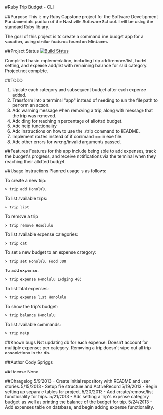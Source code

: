 #Ruby Trip Budget - CLI

##Purpose
This is my Ruby Capstone project for the Software Development Fundamentals portion of the Nashville Software School. I will be using the standard Ruby library.

The goal of this project is to create a command line budget app for a vacation, using similar features found on Mint.com.


##Project Status
[![Build Status](https://travis-ci.org/cspriggs220/Ruby_Trip_Budget.png)](https://travis-ci.org/cspriggs220/Ruby_Trip_Budget)

Completed basic implementation, including trip add/remove/list, budet setting, and expense add/list with remaining balance for said category. Project not complete.

##TODO
1. Update each category and subsequent budget after each expense added.
2. Transform into a terminal "app" instead of needing to run the file path to perform an action.
2. Add warning message when removing a trip, along with message that the trip was removed.
3. Add ding for reaching n percentage of allotted budget.
4. Add help functionality
5. Add instructions on how to use the ./trip command to README.
6. Implement routes instead of if command == in exe file.
7. Add other errors for wrong/invalid arguments passed.

##Features
Features for this app include being able to add expenses, track the budget's progress, and receive notifications via the terminal when they reaching their allotted budget.


##Usage Instructions
Planned usage is as follows:

To create a new trip:

    > trip add Honolulu

To list available trips:

    > trip list

To remove a trip

    > trip remove Honolulu

To list available expense categories:

    > trip cat

To set a new budget to an expense category:

    > trip set Honolulu Food 300

To add expense:

    > trip expense Honolulu Lodging 485

To list total expenses:

    > trip expense list Honolulu

To show the trip's budget:

    > trip balance Honolulu

To list available commands:

    > trip help




##Known bugs
Not updating db for each expense.
Doesn't account for multiple expenses per category.
Removing a trip doesn't wipe out all trip associations in the db.


##Author
Cody Spriggs

##License
None


##Changelog
5/9/2013 - Create initial repository with README and user stories.
5/15/2013 - Setup file structure and ActiveRecord
5/19/2013 - Begin setting up separate tables for project.
5/20/2013 - Add create/remove/list functionality for trips.
5/21/2013 - Add setting a trip's expense category budget, as well as printing the balance of the budget for trip.
5/24/2013 - Add expenses table on database, and begin adding expense functionality.
